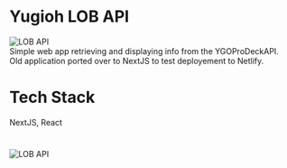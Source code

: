 # Yugioh LOB API
![LOB API](https://github.com/Carstal/YGO-API-NextJS/assets/43147122/8b390ed4-3381-41a3-832f-ed67b3833941)
\
Simple web app retrieving and displaying info from the YGOProDeckAPI.\
Old application ported over to NextJS to test deployement to Netlify.
# Tech Stack
NextJS, React
# 
![LOB API](https://github.com/Carstal/YGO-API-NextJS/assets/43147122/910d038c-3abc-4c3c-9ae4-4664b9e93fba)
